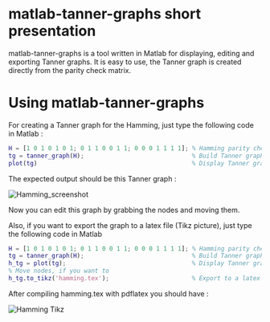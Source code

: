 # matlab-tanner-graphs short presentation

matlab-tanner-graphs is a tool written in Matlab for displaying, editing and exporting Tanner graphs.
It is easy to use, the Tanner graph is created directly from the parity check matrix.

# Using matlab-tanner-graphs
For creating a Tanner graph for the Hamming, just type the following code in Matlab :
```matlab
H = [1 0 1 0 1 0 1; 0 1 1 0 0 1 1; 0 0 0 1 1 1 1]; % Hamming parity check matrix
tg = tanner_graph(H);                              % Build Tanner graph
plot(tg)                                           % Display Tanner graph
```
The expected output should be this Tanner graph :

![Hamming_screenshot](https://user-images.githubusercontent.com/20512172/59837477-9bf80b80-934d-11e9-9942-7a5cbcf5893a.png)

Now you can edit this graph by grabbing the nodes and moving them. 

Also, if you want to export the graph to a latex file (Tikz picture), just type the following code in Matlab
```matlab
H = [1 0 1 0 1 0 1; 0 1 1 0 0 1 1; 0 0 0 1 1 1 1]; % Hamming parity check matrix
tg = tanner_graph(H);                              % Build Tanner graph
h_tg = plot(tg);                                   % Display Tanner graph and get a handle to it
% Move nodes, if you want to
h_tg.to_tikz('hamming.tex');                       % Export to a latex file
```
After compiling hamming.tex with pdflatex you should have :

![Hamming Tikz](https://user-images.githubusercontent.com/20512172/59837506-a74b3700-934d-11e9-9066-fc3d8da9c460.png)
